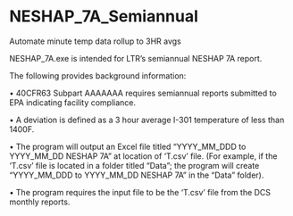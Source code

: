 # NESHAP_7A_Semiannual
Automate minute temp data rollup to 3HR avgs

NESHAP_7A.exe is intended for LTR’s semiannual NESHAP 7A report.


The following provides background information:

•	40CFR63 Subpart AAAAAAA requires semiannual reports submitted to EPA indicating facility compliance.

•	A deviation is defined as a 3 hour average I-301 temperature of less than 1400F. 

•	The program will output an Excel file titled “YYYY_MM_DDD to YYYY_MM_DD NESHAP 7A” at location of ‘T.csv’ file.   (For example, if the ‘T.csv’ file is located in a folder titled “Data”; the program will create “YYYY_MM_DDD to YYYY_MM_DD NESHAP 7A” in the “Data” folder).

•	The program requires the input file to be the ‘T.csv’ file from the DCS monthly reports.  
